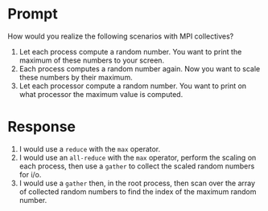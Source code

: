 # Prompt

How would you realize the following scenarios with MPI collectives?
1. Let each process compute a random number.
You want to print the maximum of these numbers to your screen.
2. Each process computes a random number again.
Now you want to scale these numbers by their maximum.
3. Let each processor compute a random number.
You want to print on what processor the maximum value is computed.

# Response

1. I would use a `reduce` with the `max` operator.
2. I would use an `all-reduce` with the `max` operator, perform the scaling on each process, then use a `gather` to collect the scaled random numbers for i/o.
3. I would use a `gather` then, in the root process, then scan over the array of collected random numbers to find the index of the maximum random number.
